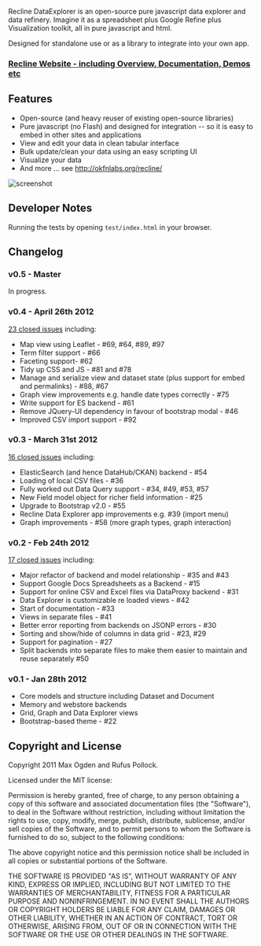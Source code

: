 Recline DataExplorer is an open-source pure javascript data explorer and data
refinery. Imagine it as a spreadsheet plus Google Refine plus Visualization
toolkit, all in pure javascript and html.

Designed for standalone use or as a library to integrate into your own app.

<h3><a href="http://okfnlabs.org/recline/">Recline Website - including Overview, Documentation, Demos etc</a></h3>


## Features

* Open-source (and heavy reuser of existing open-source libraries)
* Pure javascript (no Flash) and designed for integration -- so it is easy to
  embed in other sites and applications
* View and edit your data in clean tabular interface
* Bulk update/clean your data using an easy scripting UI
* Visualize your data
* And more ... see <http://okfnlabs.org/recline/>

![screenshot](http://farm8.staticflickr.com/7020/6847468031_0f474de5f7_b.jpg)


## Developer Notes

Running the tests by opening `test/index.html` in your browser.


## Changelog

### v0.5 - Master

In progress.

### v0.4 - April 26th 2012

[23 closed issues](https://github.com/okfn/recline/issues?milestone=2&page=1&state=closed) including:

* Map view using Leaflet - #69, #64, #89, #97
* Term filter support - #66
* Faceting support- #62
* Tidy up CSS and JS - #81 and #78
* Manage and serialize view and dataset state (plus support for embed and permalinks) - #88, #67
* Graph view improvements e.g. handle date types correctly - #75
* Write support for ES backend - #61
* Remove JQuery-UI dependency in favour of bootstrap modal - #46
* Improved CSV import support - #92

### v0.3 - March 31st 2012

[16 closed issues](https://github.com/okfn/recline/issues?milestone=1&state=closed) including:

* ElasticSearch (and hence DataHub/CKAN) backend - #54
* Loading of local CSV files - #36
* Fully worked out Data Query support - #34, #49, #53, #57
* New Field model object for richer field information - #25
* Upgrade to Bootstrap v2.0 - #55
* Recline Data Explorer app improvements e.g. #39 (import menu)
* Graph improvements - #58 (more graph types, graph interaction)

### v0.2 - Feb 24th 2012

[17 closed issues](https://github.com/okfn/recline/issues?milestone=3&state=closed) including:

* Major refactor of backend and model relationship - #35 and #43
* Support Google Docs Spreadsheets as a Backend - #15
* Support for online CSV and Excel files via DataProxy backend - #31
* Data Explorer is customizable re loaded views - #42
* Start of documentation - #33
* Views in separate files - #41
* Better error reporting from backends on JSONP errors - #30
* Sorting and show/hide of columns in data grid - #23, #29
* Support for pagination - #27
* Split backends into separate files to make them easier to maintain and reuse separately #50

### v0.1 - Jan 28th 2012

* Core models and structure including Dataset and Document
* Memory and webstore backends
* Grid, Graph and Data Explorer views
* Bootstrap-based theme - #22

## Copyright and License

Copyright 2011 Max Ogden and Rufus Pollock.

Licensed under the MIT license:

Permission is hereby granted, free of charge, to any person obtaining a copy
of this software and associated documentation files (the "Software"), to deal
in the Software without restriction, including without limitation the rights
to use, copy, modify, merge, publish, distribute, sublicense, and/or sell
copies of the Software, and to permit persons to whom the Software is
furnished to do so, subject to the following conditions:

The above copyright notice and this permission notice shall be included in
all copies or substantial portions of the Software.

THE SOFTWARE IS PROVIDED "AS IS", WITHOUT WARRANTY OF ANY KIND, EXPRESS OR
IMPLIED, INCLUDING BUT NOT LIMITED TO THE WARRANTIES OF MERCHANTABILITY,
FITNESS FOR A PARTICULAR PURPOSE AND NONINFRINGEMENT. IN NO EVENT SHALL THE
AUTHORS OR COPYRIGHT HOLDERS BE LIABLE FOR ANY CLAIM, DAMAGES OR OTHER
LIABILITY, WHETHER IN AN ACTION OF CONTRACT, TORT OR OTHERWISE, ARISING FROM,
OUT OF OR IN CONNECTION WITH THE SOFTWARE OR THE USE OR OTHER DEALINGS IN
THE SOFTWARE.


